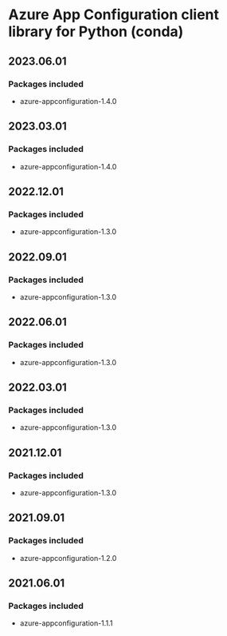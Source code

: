 # Azure App Configuration client library for Python (conda)

## 2023.06.01

### Packages included

- azure-appconfiguration-1.4.0

## 2023.03.01

### Packages included

- azure-appconfiguration-1.4.0

## 2022.12.01

### Packages included

- azure-appconfiguration-1.3.0

## 2022.09.01

### Packages included

- azure-appconfiguration-1.3.0

## 2022.06.01

### Packages included

- azure-appconfiguration-1.3.0

## 2022.03.01

### Packages included

- azure-appconfiguration-1.3.0

## 2021.12.01

### Packages included

- azure-appconfiguration-1.3.0

## 2021.09.01

### Packages included

- azure-appconfiguration-1.2.0

## 2021.06.01

### Packages included

- azure-appconfiguration-1.1.1
